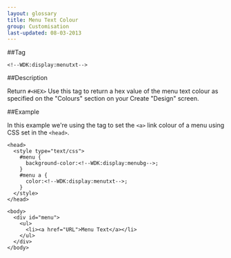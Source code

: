 ```yaml
---
layout: glossary
title: Menu Text Colour
group: Customisation
last-updated: 08-03-2013
---
```


##Tag

`<!--WDK:display:menutxt-->`

##Description

Return `#<HEX>`
Use this tag to return a hex value of the menu text colour as specified on the "Colours" section on your Create "Design" screen.

##Example

In this example we're using the tag to set the `<a>` link colour of a menu using CSS set in the `<head>`.

~~~
<head>
  <style type="text/css">
    #menu {
      background-color:<!--WDK:display:menubg-->;
    }
    #menu a {
      color:<!--WDK:display:menutxt-->;
    }
  </style>
</head>

<body>
  <div id="menu">
    <ul>
      <li><a href="URL">Menu Text</a></li>
    </ul>
  </div>
</body>
~~~